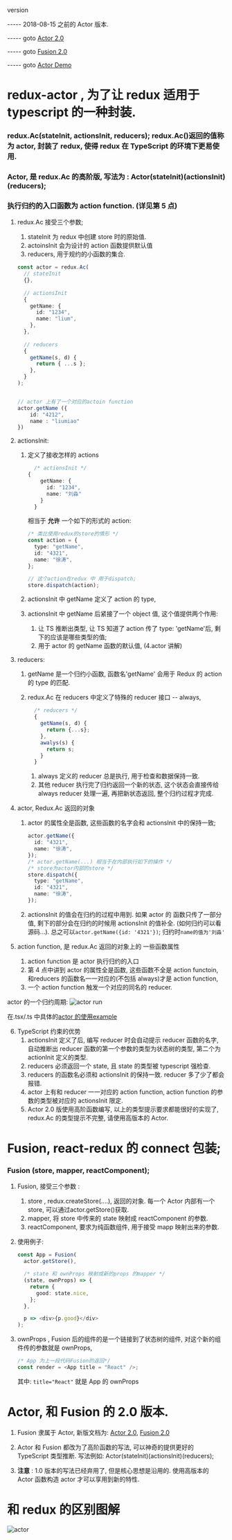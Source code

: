 version

----- 2018-08-15 之前的 Actor 版本.

----- goto [Actor 2.0 ](Actor.md)

----- goto [Fusion 2.0](../Fusion/Fusion.md)

----- goto [Actor Demo](https://github.com/Eoyo/RandomRectDemo)

# redux-actor , 为了让 redux 适用于 typescript 的一种封装.

### redux.Ac(stateInit, actionsInit, reducers); redux.Ac()返回的值称为 actor, 封装了 redux, 使得 redux 在 TypeScript 的环境下更易使用.

### Actor, 是 redux.Ac 的高阶版, 写法为 : Actor(stateInit)(actionsInit)(reducers);

### 执行归约的入口函数为 action function. (详见第 5 点)

1.  redux.Ac 接受三个参数;

    1. stateInit 为 redux 中创建 store 时的原始值.
    2. actoinsInit 会为设计的 action 函数提供默认值
    3. reducers, 用于规约的小函数的集合.

    ```typescript
    const actor = redux.Ac(
      // stateInit
      {},
      
      // actionsInit
      {
        getName: {
          id: "1234",
          name: "lium",
        },
      },
      
      // reducers
      {
        getName(s, d) {
          return { ...s };
        },
      }
    );
    
    
    // actor 上有了一个对应的actoin function
    actor.getName ({
        id: "4212",
        name : "liumiao"
    })
    ```

2.  actionsInit:

    1.  定义了接收怎样的 actions

        ```typescript
          /* actionsInit */
        {
            getName: {
              id: "1234",
              name: "刘淼"
            }
          }
        ```

        相当于 **允许** 一个如下的形式的 action:

        ```typescript
        /* 类比使用redux的store的情形 */
        const action = {
          type: "getName",
          id: "4321",
          name: "徐涛",
        };

        // 这个action在redux 中 用于dispatch;
        store.dispatch(action);
        ```

    2.  actionsInit 中 getName 定义了 action 的 type,

    3.  actionsInit 中 getName 后紧接了一个 object 值, 这个值提供两个作用:
        1.  让 TS 推断出类型, 让 TS 知道了 action 传了 type: 'getName'后, 剩下的应该是哪些类型的值;
        2.  用于 actor 的 getName 函数的默认值, (4.actor 讲解)

3.  reducers:

    1.  getName 是一个归约小函数, 函数名'getName' 会用于 Redux 的 action 的 type 的匹配.
    2.  redux.Ac 在 reducers 中定义了特殊的 reducer 接口 -- always,

        ```typescript
          /* reducers */
          {
            getName(s, d) {
              return {...s};
            },
            awalys(s) {
              return s;
            }
          }
        ```

        1.  always 定义的 reducer 总是执行, 用于检查和数据保持一致.
        2.  其他 reducer 执行完了归约返回一个新的状态, 这个状态会直接传给 always reducer 处理一遍, 再把新状态返回, 整个归约过程才完成.

4.  actor, Redux.Ac 返回的对象

    1.  actor 的属性全是函数, 这些函数的名字会和 actionsInit 中的保持一致;
        ```typescript
        actor.getName({
          id: "4321",
          name: "徐涛",
        });
        /* actor.getName(...) 相当于在内部执行如下的操作 */
        /* store为actor内部的store */
        store.dispatch({
          type: "getName",
          id: "4321",
          name: "徐涛",
        });
        ```
    2.  actionsInit 的值会在归约的过程中用到. 如果 actor 的 函数只传了一部分值, 剩下的部分会在归约的时候用 actionsInit 的值补全. (如何归约可以看源码...). 总之可以`actor.getName({id: '4321'})`; 归约时`name的值为'刘淼'`

5.  action function, 是 redux.Ac 返回的对象上的 一些函数属性

    1. action function 是 actor 执行归约的入口
    2. 第 4 点中讲到 actor 的属性全是函数, 这些函数不全是 action functoin, 和reducers 的函数名一一对应的(不包括 always)才是 action function,
    3. 一个 action function 触发一个对应的同名的 reducer.

actor 的一个归约周期:
![actor run](../../picture/runActor.jpg)

在.tsx/.ts 中具体的[actor 的使用example](./actor.tsx)

6.  TypeScript 约束的优势
    1. actionsInit 定义了后, 编写 reducer 时会自动提示 reducer 函数的名字, 自动推断出 reducer 函数的第一个参数的类型为状态树的类型, 第二个为 actionInit 定义的类型.
    2. reducers 必须返回一个 state, 且 state 的类型被 typescript 强检查.
    3. reducers 的函数名必须和 actionsInit 的保持一致. reducer 多了少了都会报错.
    4. actor 上有和 reducer 一一对应的 action function, action function 的参数的类型被对应的 actionsInit 限定.
    5. Actor 2.0 版使用高阶函数编写, 以上的类型提示要求都能很好的实现了, redux.Ac 的类型提示不完整, 请使用高版本的 Actor.

# Fusion, react-redux 的 connect 包装;

### Fusion (store, mapper, reactComponent);

1. Fusion, 接受三个参数 :

   1. store , redux.createStore(....), 返回的对象. 每一个 Actor 内部有一个 store, 可以通过actor.getStore()获取.
   2. mapper, 将 store 中传来的 state 映射成 reactComponent 的参数.
   3. reactComponent, 要求为纯函数组件, 用于接受 mapp 映射出来的参数.

2. 使用例子:

   ```typescript
   const App = Fusion(
     actor.getStore(),

     /* state 和 ownProps 映射成新的props 的mapper */
     (state, ownProps) => {
       return {
         good: state.nice,
       };
     },

     p => <div>{p.good}</div>
   );
   ```

3. ownProps , Fusion 后的组件的是一个链接到了状态树的组件, 对这个新的组件传的参数就是 ownProps,
   ```typescript
   /* App 为上一段代码Fusion的返回*/
   const render = <App title = "React" />;
   ```
   其中: `title="React"` 就是 App 的 ownProps

# Actor, 和 Fusion 的 2.0 版本.

1. Fusion 隶属于 Actor, 新版文档为: [Actor 2.0](Actor.md), [Fusion 2.0](../Fusion/Fusion.md)

2. Actor 和 Fusion 都改为了高阶函数的写法, 可以神奇的提供更好的 TypeScript 类型推断. 写法例如: Actor(stateInit)(actionsInit)(reducers);
3. **注意** : 1.0 版本的写法已经弃用了, 但是核心思想是沿用的. 使用高版本的 Actor 函数构造 actor 才可以享用到新的特性.

# 和 redux 的区别图解

![actor](../../picture/ActorVSredux.jpg)
